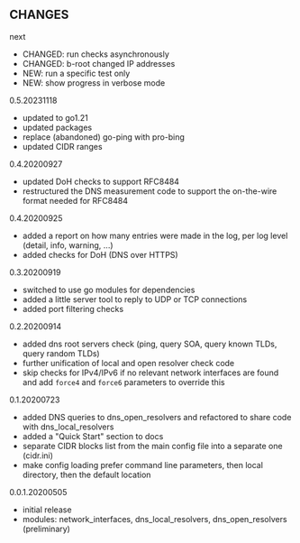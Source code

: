 ## CHANGES

next
  * CHANGED: run checks asynchronously
  * CHANGED: b-root changed IP addresses
  * NEW: run a specific test only
  * NEW: show progress in verbose mode

0.5.20231118
  * updated to go1.21
  * updated packages
  * replace (abandoned) go-ping with pro-bing
  * updated CIDR ranges

0.4.20200927
  * updated DoH checks to support RFC8484
  * restructured the DNS measurement code to support the on-the-wire format needed for RFC8484

0.4.20200925
  * added a report on how many entries were made in the log, per log level (detail, info, warning, ...)
  * added checks for DoH (DNS over HTTPS)

0.3.20200919
  * switched to use go modules for dependencies
  * added a little server tool to reply to UDP or TCP connections
  * added port filtering checks

0.2.20200914
  * added dns root servers check (ping, query SOA, query known TLDs, query random TLDs)
  * further unification of local and open resolver check code
  * skip checks for IPv4/IPv6 if no relevant network interfaces are found
    and add `force4` and `force6` parameters to override this

0.1.20200723
  * added DNS queries to dns_open_resolvers and refactored to share code with dns_local_resolvers
  * added a "Quick Start" section to docs
  * separate CIDR blocks list from the main config file into a separate one (cidr.ini)
  * make config loading prefer command line parameters, then local directory, then the default location

0.0.1.20200505
  * initial release
  * modules: network_interfaces, dns_local_resolvers, dns_open_resolvers (preliminary)
